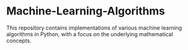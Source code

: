 # Machine-Learning-Algorithms
This repository contains implementations of various machine learning algorithms in Python, with a focus on the underlying mathematical concepts.
